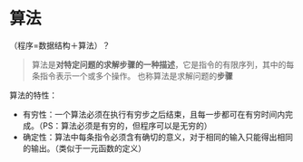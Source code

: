 # 算法
（程序=数据结构＋算法）？

>算法是**对特定问题的求解步骤的一种描述**，它是指令的有限序列，其中的每条指令表示一个或多个操作。
>也称算法是求解问题的**步骤**

算法的特性：
- 有穷性：一个算法必须在执行有穷步之后结束，且每一步都可在有穷时间内完成。（PS：算法必须是有穷的，但程序可以是无穷的）
- 确定性：算法中每条指令必须含有确切的意义，对于相同的输入只能得出相同的输出。（类似于一元函数的定义）
<!--stackedit_data:
eyJoaXN0b3J5IjpbMTM3MTgwMDcxOV19
-->